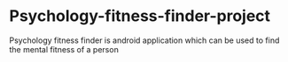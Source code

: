 # Psychology-fitness-finder-project
Psychology fitness finder is android application which can be used to find the mental fitness of a person 
